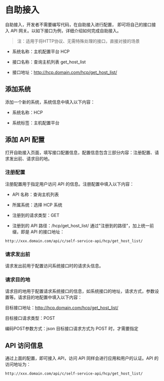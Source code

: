 # 自助接入

自助接入，开发者不需要编写代码，在自助接入进行配置， 即可将自己的接口接入 API 网关。以如下接口为例，详细介绍如何完成自助接入。

>注：适用于将HTTP协议、无需特殊处理的接口，直接对接的场景

- 系统名称：主机配置平台 HCP

- 接口名称：查询主机列表 get_host_list

- 接口地址：http://hcp.domain.com/hcp/get_host_list/

## 添加系统

添加一个新的系统，系统信息中填入以下内容：

- 系统名称：HCP

- 系统标签：主机配置平台

## 添加 API 配置

打开自助接入页面，填写接口配置信息，配置信息包含三部分内容：注册配置、请求发出前、请求目的地。

### 注册配置

注册配置用于指定用户访问 API 的信息。注册配置中填入以下内容：

- API 名称：查询主机列表

- 所属系统：选择 HCP 系统

- 注册到的请求类型：GET

- 注册到的 API 路径：/hcp/get_host_list/ 通过"注册到的路径"，加上统一前缀，即是 API 的接口地址：
```
http://xxx.domain.com/api/c/self-service-api/hcp/get_host_list/
```

### 请求发出前

请求发出前用于配置访问系统接口时的请求头信息。

### 请求目的地

请求目的地用于配置请求系统接口的信息，如系统接口的地址，请求方式，参数设置等。请求目的地配置中填入以下内容：

目标接口地址：http://hcp.domain.com/hcp/get_host_list/

目标接口请求类型：POST

编码POST参数方式：json 目标接口请求方式为 POST 时，才需要指定


## API 访问信息

通过上面的配置，即可接入 API，访问 API 同样会进行应用和用户的认证。API 的访问地址为：
```
http://xxx.domain.com/api/c/self-service-api/hcp/get_host_list/
```
